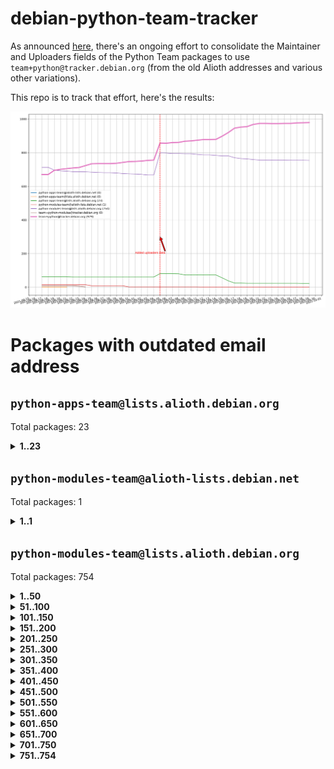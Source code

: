 # debian-python-team-tracker



As announced [here](https://lists.debian.org/debian-python/2021/08/msg00006.html), there's an ongoing effort to consolidate the Maintainer and Uploaders fields of the Python Team packages to use `team+python@tracker.debian.org` (from the old Alioth addresses and various other variations).



This repo is to track that effort, here's the results:



![Python team emails](images/python_team_emails.svg)


# Packages with outdated email address

## `python-apps-team@lists.alioth.debian.org`
Total packages: 23
<details>
<summary><b>1..23</b></summary>


| # | Package | Version |
| --- | --- | --- |
| 1 | [archmage](https://tracker.debian.org/archmage) | 1:0.4.2.1-1 |
| 2 | [beets](https://tracker.debian.org/beets) | 1.4.9-7 |
| 3 | [ctop](https://tracker.debian.org/ctop) | 1.0.0-2.1 |
| 4 | [cython](https://tracker.debian.org/cython) | 0.29.14-1 |
| 5 | [db2twitter](https://tracker.debian.org/db2twitter) | 0.6-1.1 |
| 6 | [dodgy](https://tracker.debian.org/dodgy) | 0.1.9-3 |
| 7 | [etm](https://tracker.debian.org/etm) | 3.2.30-1.1 |
| 8 | [firmware-microbit-micropython](https://tracker.debian.org/firmware-microbit-micropython) | 1.0.1-2 |
| 9 | [flatlatex](https://tracker.debian.org/flatlatex) | 0.8-1.1 |
| 10 | [freealchemist](https://tracker.debian.org/freealchemist) | 0.5-1.1 |
| 11 | [kanboard-cli](https://tracker.debian.org/kanboard-cli) | 0.0.2-1.1 |
| 12 | [lightyears](https://tracker.debian.org/lightyears) | 1.4-2 |
| 13 | [muttdown](https://tracker.debian.org/muttdown) | 0.3.4-1 |
| 14 | [pelican](https://tracker.debian.org/pelican) | 4.0.1+dfsg-1.1 |
| 15 | [pipenv](https://tracker.debian.org/pipenv) | 11.9.0-1.1 |
| 16 | [prospector](https://tracker.debian.org/prospector) | 1.1.7-2 |
| 17 | [pybik](https://tracker.debian.org/pybik) | 3.0-3.1 |
| 18 | [radon](https://tracker.debian.org/radon) | 4.1.0+dfsg-1 |
| 19 | [retweet](https://tracker.debian.org/retweet) | 0.10-1.1 |
| 20 | [sen](https://tracker.debian.org/sen) | 0.6.1-0.1 |
| 21 | [sinntp](https://tracker.debian.org/sinntp) | 1.6-1.2 |
| 22 | [smem](https://tracker.debian.org/smem) | 1.5-1.1 |
| 23 | [voltron](https://tracker.debian.org/voltron) | 0.1.7+git20200109-1.1 |
</details>

## `python-modules-team@alioth-lists.debian.net`
Total packages: 1
<details>
<summary><b>1..1</b></summary>


| # | Package | Version |
| --- | --- | --- |
| 1 | [setuptools-scm](https://tracker.debian.org/setuptools-scm) | 4.1.2-3 |
</details>

## `python-modules-team@lists.alioth.debian.org`
Total packages: 754
<details>
<summary><b>1..50</b></summary>


| # | Package | Version |
| --- | --- | --- |
| 1 | [aiowsgi](https://tracker.debian.org/aiowsgi) | 0.7-1.1 |
| 2 | [anorack](https://tracker.debian.org/anorack) | 0.2.7-1 |
| 3 | [anosql](https://tracker.debian.org/anosql) | 1.0.1-1 |
| 4 | [appdirs](https://tracker.debian.org/appdirs) | 1.4.4-1 |
| 5 | [asn1crypto](https://tracker.debian.org/asn1crypto) | 1.4.0-1 |
| 6 | [astral](https://tracker.debian.org/astral) | 1.6.1-2 |
| 7 | [authheaders](https://tracker.debian.org/authheaders) | 0.13.0-1 |
| 8 | [authres](https://tracker.debian.org/authres) | 1.2.0-2 |
| 9 | [automat](https://tracker.debian.org/automat) | 20.2.0-1 |
| 10 | [azure-cosmos-table-python](https://tracker.debian.org/azure-cosmos-table-python) | 1.0.5+git20191025-5 |
| 11 | [babelfish](https://tracker.debian.org/babelfish) | 0.5.4-3 |
| 12 | [bdist-nsi](https://tracker.debian.org/bdist-nsi) | 0.1.5-2 |
| 13 | [behave](https://tracker.debian.org/behave) | 1.2.6-3 |
| 14 | [bernhard](https://tracker.debian.org/bernhard) | 0.2.6-2 |
| 15 | [betamax](https://tracker.debian.org/betamax) | 0.8.1-2 |
| 16 | [bibtexparser](https://tracker.debian.org/bibtexparser) | 1.1.0+ds-3 |
| 17 | [binaryornot](https://tracker.debian.org/binaryornot) | 0.4.4+dfsg-4 |
| 18 | [bitstruct](https://tracker.debian.org/bitstruct) | 8.9.0-1 |
| 19 | [blessings](https://tracker.debian.org/blessings) | 1.6-3 |
| 20 | [blinker](https://tracker.debian.org/blinker) | 1.4+dfsg1-0.3 |
| 21 | [bottleneck](https://tracker.debian.org/bottleneck) | 1.2.1+ds1-2 |
| 22 | [case](https://tracker.debian.org/case) | 1.5.3+dfsg-3 |
| 23 | [celery-batches](https://tracker.debian.org/celery-batches) | 0.2-2 |
| 24 | [celery-haystack](https://tracker.debian.org/celery-haystack) | 0.10-4 |
| 25 | [cerealizer](https://tracker.debian.org/cerealizer) | 0.8.1-3 |
| 26 | [chardet](https://tracker.debian.org/chardet) | 4.0.0-1 |
| 27 | [chargebee-python](https://tracker.debian.org/chargebee-python) | 1.6.6-1 |
| 28 | [chargebee2-python](https://tracker.debian.org/chargebee2-python) | 2.7.3-1 |
| 29 | [circuits](https://tracker.debian.org/circuits) | 3.1.0+ds1-2 |
| 30 | [codicefiscale](https://tracker.debian.org/codicefiscale) | 0.9+ds0-2 |
| 31 | [colorclass](https://tracker.debian.org/colorclass) | 2.2.0-2.1 |
| 32 | [colorspacious](https://tracker.debian.org/colorspacious) | 1.1.2-2 |
| 33 | [commonmark](https://tracker.debian.org/commonmark) | 0.9.1-3 |
| 34 | [configobj](https://tracker.debian.org/configobj) | 5.0.6-4 |
| 35 | [constantly](https://tracker.debian.org/constantly) | 15.1.0-2 |
| 36 | [contextlib2](https://tracker.debian.org/contextlib2) | 0.6.0.post1-1 |
| 37 | [cookiecutter](https://tracker.debian.org/cookiecutter) | 1.6.0-4 |
| 38 | [coreapi](https://tracker.debian.org/coreapi) | 2.3.3-4 |
| 39 | [coreschema](https://tracker.debian.org/coreschema) | 0.0.4-3 |
| 40 | [cov-core](https://tracker.debian.org/cov-core) | 1.15.0-3 |
| 41 | [cppy](https://tracker.debian.org/cppy) | 1.1.0-2 |
| 42 | [cram](https://tracker.debian.org/cram) | 0.7-4 |
| 43 | [cssutils](https://tracker.debian.org/cssutils) | 1.0.2-3 |
| 44 | [d2to1](https://tracker.debian.org/d2to1) | 0.2.12-2 |
| 45 | [deap](https://tracker.debian.org/deap) | 1.3.1-2 |
| 46 | [debiancontributors](https://tracker.debian.org/debiancontributors) | 0.7.8-2 |
| 47 | [defusedxml](https://tracker.debian.org/defusedxml) | 0.6.0-2 |
| 48 | [devpi-common](https://tracker.debian.org/devpi-common) | 3.2.2-1.1 |
| 49 | [django-ajax-selects](https://tracker.debian.org/django-ajax-selects) | 1.7.0-3 |
| 50 | [django-anymail](https://tracker.debian.org/django-anymail) | 7.1.0-1 |
</details>
<details>
<summary><b>51..100</b></summary>

| # | Package | Version |
| --- | --- | --- |
| 51 | [django-bitfield](https://tracker.debian.org/django-bitfield) | 1.9.6-2 |
| 52 | [django-countries](https://tracker.debian.org/django-countries) | 6.0-1 |
| 53 | [django-dirtyfields](https://tracker.debian.org/django-dirtyfields) | 1.3.1-2 |
| 54 | [django-downloadview](https://tracker.debian.org/django-downloadview) | 2.1.1-1 |
| 55 | [django-environ](https://tracker.debian.org/django-environ) | 0.4.4-2 |
| 56 | [django-filter](https://tracker.debian.org/django-filter) | 2.4.0-1 |
| 57 | [django-fsm-admin](https://tracker.debian.org/django-fsm-admin) | 1.2.4-2 |
| 58 | [django-guardian](https://tracker.debian.org/django-guardian) | 2.0.0-2 |
| 59 | [django-hvad](https://tracker.debian.org/django-hvad) | 1.8.0-1.1 |
| 60 | [django-impersonate](https://tracker.debian.org/django-impersonate) | 1.5-1 |
| 61 | [django-js-reverse](https://tracker.debian.org/django-js-reverse) | 0.7.3-1.1 |
| 62 | [django-macaddress](https://tracker.debian.org/django-macaddress) | 1.5.0-2 |
| 63 | [django-maintenancemode](https://tracker.debian.org/django-maintenancemode) | 0.11.3-1 |
| 64 | [django-markupfield](https://tracker.debian.org/django-markupfield) | 2.0.0-1 |
| 65 | [django-memoize](https://tracker.debian.org/django-memoize) | 2.2.0+dfsg-1 |
| 66 | [django-nose](https://tracker.debian.org/django-nose) | 1.4.6-2.1 |
| 67 | [django-notification](https://tracker.debian.org/django-notification) | 1.2.0-3 |
| 68 | [django-organizations](https://tracker.debian.org/django-organizations) | 1.1.2-1 |
| 69 | [django-pagination](https://tracker.debian.org/django-pagination) | 1.0.7-4 |
| 70 | [django-paintstore](https://tracker.debian.org/django-paintstore) | 0.2-4 |
| 71 | [django-picklefield](https://tracker.debian.org/django-picklefield) | 3.0.1-1 |
| 72 | [django-pipeline](https://tracker.debian.org/django-pipeline) | 1.6.14-3 |
| 73 | [django-q](https://tracker.debian.org/django-q) | 1.2.1-1 |
| 74 | [django-recurrence](https://tracker.debian.org/django-recurrence) | 1.10.3-1 |
| 75 | [django-redis-sessions](https://tracker.debian.org/django-redis-sessions) | 0.6.1-2 |
| 76 | [django-sass-processor](https://tracker.debian.org/django-sass-processor) | 0.8.2-1 |
| 77 | [django-setuptest](https://tracker.debian.org/django-setuptest) | 0.2.1-4 |
| 78 | [django-simple-redis-admin](https://tracker.debian.org/django-simple-redis-admin) | 1.4.0-2 |
| 79 | [django-stronghold](https://tracker.debian.org/django-stronghold) | 0.3.0+debian-2 |
| 80 | [django-uwsgi](https://tracker.debian.org/django-uwsgi) | 0.2.2-2 |
| 81 | [django-webpack-loader](https://tracker.debian.org/django-webpack-loader) | 0.6.0-2 |
| 82 | [django-websocket-redis](https://tracker.debian.org/django-websocket-redis) | 0.4.7-2 |
| 83 | [django-wkhtmltopdf](https://tracker.debian.org/django-wkhtmltopdf) | 3.3.0-1 |
| 84 | [django-xmlrpc](https://tracker.debian.org/django-xmlrpc) | 0.1.8-2 |
| 85 | [djangorestframework-api-key](https://tracker.debian.org/djangorestframework-api-key) | 2.0.0-2 |
| 86 | [djangorestframework-filters](https://tracker.debian.org/djangorestframework-filters) | 1.0.0.dev0-1 |
| 87 | [dkimpy](https://tracker.debian.org/dkimpy) | 1.0.5-1 |
| 88 | [dnsdiag](https://tracker.debian.org/dnsdiag) | 1.7.0-1 |
| 89 | [dnspython](https://tracker.debian.org/dnspython) | 2.0.0-1 |
| 90 | [dockerpty](https://tracker.debian.org/dockerpty) | 0.4.1-2 |
| 91 | [dominate](https://tracker.debian.org/dominate) | 2.3.1-2 |
| 92 | [doublex](https://tracker.debian.org/doublex) | 1.9.2-1 |
| 93 | [drf-generators](https://tracker.debian.org/drf-generators) | 0.5.0-1 |
| 94 | [easyprocess](https://tracker.debian.org/easyprocess) | 0.2.5-2 |
| 95 | [elasticsearch-curator](https://tracker.debian.org/elasticsearch-curator) | 5.8.1-1 |
| 96 | [entrypoints](https://tracker.debian.org/entrypoints) | 0.3-3 |
| 97 | [enum34](https://tracker.debian.org/enum34) | 1.1.6-4 |
| 98 | [enzyme](https://tracker.debian.org/enzyme) | 0.4.1-2 |
| 99 | [exam](https://tracker.debian.org/exam) | 0.10.5-3 |
| 100 | [factory-boy](https://tracker.debian.org/factory-boy) | 2.11.1-3 |
</details>
<details>
<summary><b>101..150</b></summary>

| # | Package | Version |
| --- | --- | --- |
| 101 | [faker](https://tracker.debian.org/faker) | 0.9.3-0.1 |
| 102 | [fakesleep](https://tracker.debian.org/fakesleep) | 0.1-2 |
| 103 | [fastchunking](https://tracker.debian.org/fastchunking) | 0.0.3-2 |
| 104 | [fastkml](https://tracker.debian.org/fastkml) | 0.11-3 |
| 105 | [feedgenerator](https://tracker.debian.org/feedgenerator) | 1.9-2 |
| 106 | [flake8-docstrings](https://tracker.debian.org/flake8-docstrings) | 1.1.0-1.1 |
| 107 | [flake8-polyfill](https://tracker.debian.org/flake8-polyfill) | 1.0.2-2 |
| 108 | [flask-api](https://tracker.debian.org/flask-api) | 1.1+dfsg-1.1 |
| 109 | [flask-assets](https://tracker.debian.org/flask-assets) | 2.0-1 |
| 110 | [flask-babelex](https://tracker.debian.org/flask-babelex) | 0.9.4-1 |
| 111 | [flask-bcrypt](https://tracker.debian.org/flask-bcrypt) | 0.7.1-2 |
| 112 | [flask-compress](https://tracker.debian.org/flask-compress) | 1.4.0-3 |
| 113 | [flask-gravatar](https://tracker.debian.org/flask-gravatar) | 0.4.2-2 |
| 114 | [flask-htmlmin](https://tracker.debian.org/flask-htmlmin) | 1.3.2-2 |
| 115 | [flask-ldapconn](https://tracker.debian.org/flask-ldapconn) | 0.7.2-1.1 |
| 116 | [flask-limiter](https://tracker.debian.org/flask-limiter) | 1.0.1-2 |
| 117 | [flask-login](https://tracker.debian.org/flask-login) | 0.5.0-1 |
| 118 | [flask-mail](https://tracker.debian.org/flask-mail) | 0.9.1+dfsg1-1.1 |
| 119 | [flask-mongoengine](https://tracker.debian.org/flask-mongoengine) | 0.9.3-4 |
| 120 | [flask-multistatic](https://tracker.debian.org/flask-multistatic) | 1.0-2 |
| 121 | [flask-paranoid](https://tracker.debian.org/flask-paranoid) | 0.2.0-3.1 |
| 122 | [flask-principal](https://tracker.debian.org/flask-principal) | 0.4.0-2 |
| 123 | [flask-script](https://tracker.debian.org/flask-script) | 2.0.6-2 |
| 124 | [flask-silk](https://tracker.debian.org/flask-silk) | 0.2-18 |
| 125 | [flask-wtf](https://tracker.debian.org/flask-wtf) | 0.14.3-1 |
| 126 | [flufl.bounce](https://tracker.debian.org/flufl.bounce) | 3.0.1-1 |
| 127 | [flufl.enum](https://tracker.debian.org/flufl.enum) | 4.1.1-3 |
| 128 | [flufl.i18n](https://tracker.debian.org/flufl.i18n) | 3.0.1-1 |
| 129 | [flufl.lock](https://tracker.debian.org/flufl.lock) | 5.0.1-1 |
| 130 | [flufl.password](https://tracker.debian.org/flufl.password) | 1.3-3 |
| 131 | [flufl.testing](https://tracker.debian.org/flufl.testing) | 0.7-2 |
| 132 | [freetype-py](https://tracker.debian.org/freetype-py) | 2.2.0-1 |
| 133 | [gerritlib](https://tracker.debian.org/gerritlib) | 0.8.0-2 |
| 134 | [gmplot](https://tracker.debian.org/gmplot) | 1.2.0-2 |
| 135 | [gpxpy](https://tracker.debian.org/gpxpy) | 1.4.2-1 |
| 136 | [gtextfsm](https://tracker.debian.org/gtextfsm) | 1.1.0-2 |
| 137 | [gtts](https://tracker.debian.org/gtts) | 2.0.3-1 |
| 138 | [gtts-token](https://tracker.debian.org/gtts-token) | 1.1.3-1 |
| 139 | [guzzle-sphinx-theme](https://tracker.debian.org/guzzle-sphinx-theme) | 0.7.11-5 |
| 140 | [hachoir](https://tracker.debian.org/hachoir) | 3.1.0+dfsg-3 |
| 141 | [haproxy-log-analysis](https://tracker.debian.org/haproxy-log-analysis) | 2.0~b0-2 |
| 142 | [heapdict](https://tracker.debian.org/heapdict) | 1.0.1-1 |
| 143 | [hiro](https://tracker.debian.org/hiro) | 0.5-2 |
| 144 | [httpx](https://tracker.debian.org/httpx) | 0.16.1-1 |
| 145 | [hyperlink](https://tracker.debian.org/hyperlink) | 19.0.0-2 |
| 146 | [hypothesis-auto](https://tracker.debian.org/hypothesis-auto) | 1.1.4-2 |
| 147 | [importmagic](https://tracker.debian.org/importmagic) | 0.1.7-2 |
| 148 | [inflection](https://tracker.debian.org/inflection) | 0.3.1-2 |
| 149 | [ipdb](https://tracker.debian.org/ipdb) | 0.13.3-1 |
| 150 | [isodate](https://tracker.debian.org/isodate) | 0.6.0-2 |
</details>
<details>
<summary><b>151..200</b></summary>

| # | Package | Version |
| --- | --- | --- |
| 151 | [itypes](https://tracker.debian.org/itypes) | 1.1.0-4 |
| 152 | [jaraco.itertools](https://tracker.debian.org/jaraco.itertools) | 2.0.1-4 |
| 153 | [javaproperties](https://tracker.debian.org/javaproperties) | 0.7.0-1 |
| 154 | [jinja2-time](https://tracker.debian.org/jinja2-time) | 0.2.0-2 |
| 155 | [jpy](https://tracker.debian.org/jpy) | 0.9.0-3 |
| 156 | [jpylyzer](https://tracker.debian.org/jpylyzer) | 2.0.0-3 |
| 157 | [json-tricks](https://tracker.debian.org/json-tricks) | 3.11.0-2 |
| 158 | [jsonhyperschema-codec](https://tracker.debian.org/jsonhyperschema-codec) | 1.0.3-2 |
| 159 | [jsonpickle](https://tracker.debian.org/jsonpickle) | 1.2-1 |
| 160 | [junos-eznc](https://tracker.debian.org/junos-eznc) | 2.1.7-3 |
| 161 | [jupyter-sphinx-theme](https://tracker.debian.org/jupyter-sphinx-theme) | 0.0.6+ds1-10 |
| 162 | [kitchen](https://tracker.debian.org/kitchen) | 1.2.6-2 |
| 163 | [kivy](https://tracker.debian.org/kivy) | 1.11.0-2 |
| 164 | [kiwisolver](https://tracker.debian.org/kiwisolver) | 1.3.1-1 |
| 165 | [lazr.delegates](https://tracker.debian.org/lazr.delegates) | 2.0.3-2 |
| 166 | [lazr.smtptest](https://tracker.debian.org/lazr.smtptest) | 2.0.3-2 |
| 167 | [lexicon](https://tracker.debian.org/lexicon) | 3.3.17-1 |
| 168 | [libthumbor](https://tracker.debian.org/libthumbor) | 1.3.3-2 |
| 169 | [logilab-constraint](https://tracker.debian.org/logilab-constraint) | 0.6.0-2 |
| 170 | [mako](https://tracker.debian.org/mako) | 1.1.3+ds1-2 |
| 171 | [mando](https://tracker.debian.org/mando) | 0.6.4-5 |
| 172 | [manuel](https://tracker.debian.org/manuel) | 1.10.1-2 |
| 173 | [markupsafe](https://tracker.debian.org/markupsafe) | 1.1.1-1 |
| 174 | [mercurial-extension-utils](https://tracker.debian.org/mercurial-extension-utils) | 1.5.1-1 |
| 175 | [mercurial-extension-utils](https://tracker.debian.org/mercurial-extension-utils) | 1.5.1-3 |
| 176 | [mercurial-keyring](https://tracker.debian.org/mercurial-keyring) | 1.3.1-3 |
| 177 | [microsoft-authentication-extensions-for-python](https://tracker.debian.org/microsoft-authentication-extensions-for-python) | 0.3.0-1 |
| 178 | [milksnake](https://tracker.debian.org/milksnake) | 0.1.5-1 |
| 179 | [mimerender](https://tracker.debian.org/mimerender) | 0.6.0-2 |
| 180 | [mmllib](https://tracker.debian.org/mmllib) | 0.3.0.post1-2 |
| 181 | [mockldap](https://tracker.debian.org/mockldap) | 0.3.0-4 |
| 182 | [modernize](https://tracker.debian.org/modernize) | 0.7-2 |
| 183 | [moksha.common](https://tracker.debian.org/moksha.common) | 1.2.5-4 |
| 184 | [more-itertools](https://tracker.debian.org/more-itertools) | 4.2.0-3 |
| 185 | [mrtparse](https://tracker.debian.org/mrtparse) | 1.6-2 |
| 186 | [multiprocess](https://tracker.debian.org/multiprocess) | 0.70.11.1-1 |
| 187 | [musicbrainzngs](https://tracker.debian.org/musicbrainzngs) | 0.7.1-2 |
| 188 | [mutagen](https://tracker.debian.org/mutagen) | 1.45.1-2 |
| 189 | [mwic](https://tracker.debian.org/mwic) | 0.7.8-1 |
| 190 | [mysql-connector-python](https://tracker.debian.org/mysql-connector-python) | 8.0.15-2 |
| 191 | [nb2plots](https://tracker.debian.org/nb2plots) | 0.6-2 |
| 192 | [netifaces](https://tracker.debian.org/netifaces) | 0.10.9-0.2 |
| 193 | [netmiko](https://tracker.debian.org/netmiko) | 2.4.2-1 |
| 194 | [networkx](https://tracker.debian.org/networkx) | 2.5+ds-2 |
| 195 | [nose](https://tracker.debian.org/nose) | 1.3.7-6 |
| 196 | [nose](https://tracker.debian.org/nose) | 1.3.7-7 |
| 197 | [nose2](https://tracker.debian.org/nose2) | 0.9.2-1 |
| 198 | [nose2-cov](https://tracker.debian.org/nose2-cov) | 1.0a4-3 |
| 199 | [ntplib](https://tracker.debian.org/ntplib) | 0.3.3-2 |
| 200 | [numpy-stl](https://tracker.debian.org/numpy-stl) | 2.9.0-1 |
</details>
<details>
<summary><b>201..250</b></summary>

| # | Package | Version |
| --- | --- | --- |
| 201 | [numpydoc](https://tracker.debian.org/numpydoc) | 1.1.0-3 |
| 202 | [obsub](https://tracker.debian.org/obsub) | 0.2-4 |
| 203 | [okasha](https://tracker.debian.org/okasha) | 0.2.4-4 |
| 204 | [overpass](https://tracker.debian.org/overpass) | 0.7-1 |
| 205 | [paramiko](https://tracker.debian.org/paramiko) | 2.7.2-1 |
| 206 | [pastescript](https://tracker.debian.org/pastescript) | 2.0.2-4 |
| 207 | [pcapy](https://tracker.debian.org/pcapy) | 0.11.4-2 |
| 208 | [pdfkit](https://tracker.debian.org/pdfkit) | 0.6.1-2 |
| 209 | [pep8](https://tracker.debian.org/pep8) | 1.7.1-9 |
| 210 | [pep8-naming](https://tracker.debian.org/pep8-naming) | 0.10.0-1 |
| 211 | [pg8000](https://tracker.debian.org/pg8000) | 1.10.6-2 |
| 212 | [pidcat](https://tracker.debian.org/pidcat) | 2.1.0-4 |
| 213 | [pilkit](https://tracker.debian.org/pilkit) | 2.0-3 |
| 214 | [plastex](https://tracker.debian.org/plastex) | 2.1-2 |
| 215 | [ply](https://tracker.debian.org/ply) | 3.11-4 |
| 216 | [portio](https://tracker.debian.org/portio) | 0.5-4 |
| 217 | [postgresfixture](https://tracker.debian.org/postgresfixture) | 0.4.2-1 |
| 218 | [power](https://tracker.debian.org/power) | 1.4+dfsg-4 |
| 219 | [pprintpp](https://tracker.debian.org/pprintpp) | 0.4.0-2 |
| 220 | [preggy](https://tracker.debian.org/preggy) | 1.4.4-1 |
| 221 | [prettytable](https://tracker.debian.org/prettytable) | 0.7.2-5 |
| 222 | [proxmoxer](https://tracker.debian.org/proxmoxer) | 1.0.3-2 |
| 223 | [ptable](https://tracker.debian.org/ptable) | 0.9.2-2 |
| 224 | [py-macaroon-bakery](https://tracker.debian.org/py-macaroon-bakery) | 1.3.1-1 |
| 225 | [py-radix](https://tracker.debian.org/py-radix) | 0.10.0-3 |
| 226 | [py3dns](https://tracker.debian.org/py3dns) | 3.2.1-1 |
| 227 | [pyacoustid](https://tracker.debian.org/pyacoustid) | 1.2.0-2 |
| 228 | [pyasn1](https://tracker.debian.org/pyasn1) | 0.4.8-1 |
| 229 | [pybindgen](https://tracker.debian.org/pybindgen) | 0.20.0+dfsg1-2 |
| 230 | [pycairo](https://tracker.debian.org/pycairo) | 1.16.2-3 |
| 231 | [pycairo](https://tracker.debian.org/pycairo) | 1.16.2-4 |
| 232 | [pycallgraph](https://tracker.debian.org/pycallgraph) | 1.1.3-1.2 |
| 233 | [pycares](https://tracker.debian.org/pycares) | 3.1.1-1 |
| 234 | [pychm](https://tracker.debian.org/pychm) | 0.8.6-2 |
| 235 | [pycifrw](https://tracker.debian.org/pycifrw) | 4.4-2 |
| 236 | [pyclamd](https://tracker.debian.org/pyclamd) | 0.4.0-2 |
| 237 | [pycodestyle](https://tracker.debian.org/pycodestyle) | 2.6.0-1 |
| 238 | [pycparser](https://tracker.debian.org/pycparser) | 2.20-3 |
| 239 | [pycryptodome](https://tracker.debian.org/pycryptodome) | 3.9.7+dfsg1-1 |
| 240 | [pycxx](https://tracker.debian.org/pycxx) | 7.1.4-0.1 |
| 241 | [pydbus](https://tracker.debian.org/pydbus) | 0.6.0-4 |
| 242 | [pydenticon](https://tracker.debian.org/pydenticon) | 0.3.1-2 |
| 243 | [pydispatcher](https://tracker.debian.org/pydispatcher) | 2.0.5-2 |
| 244 | [pydle](https://tracker.debian.org/pydle) | 0.9.4-2 |
| 245 | [pyeapi](https://tracker.debian.org/pyeapi) | 0.8.1-2 |
| 246 | [pyee](https://tracker.debian.org/pyee) | 7.0.2-1 |
| 247 | [pyenchant](https://tracker.debian.org/pyenchant) | 3.2.0-1 |
| 248 | [pyfg](https://tracker.debian.org/pyfg) | 0.50-2 |
| 249 | [pyfiglet](https://tracker.debian.org/pyfiglet) | 0.8.0+dfsg-1 |
| 250 | [pyfribidi](https://tracker.debian.org/pyfribidi) | 0.12.0+repack-7 |
</details>
<details>
<summary><b>251..300</b></summary>

| # | Package | Version |
| --- | --- | --- |
| 251 | [pygame](https://tracker.debian.org/pygame) | 1.9.6+dfsg-2 |
| 252 | [pygeoif](https://tracker.debian.org/pygeoif) | 0.7-2 |
| 253 | [pygithub](https://tracker.debian.org/pygithub) | 1.43.7-1 |
| 254 | [pygments](https://tracker.debian.org/pygments) | 2.3.1+dfsg-3 |
| 255 | [pygtail](https://tracker.debian.org/pygtail) | 0.6.1-2 |
| 256 | [pygtkspellcheck](https://tracker.debian.org/pygtkspellcheck) | 4.0.5-2 |
| 257 | [pyhamcrest](https://tracker.debian.org/pyhamcrest) | 1.9.0-3 |
| 258 | [pyicu](https://tracker.debian.org/pyicu) | 2.5-1 |
| 259 | [pyinotify](https://tracker.debian.org/pyinotify) | 0.9.6-1.3 |
| 260 | [pyiosxr](https://tracker.debian.org/pyiosxr) | 0.52-1.1 |
| 261 | [pyjavaproperties](https://tracker.debian.org/pyjavaproperties) | 0.7-2 |
| 262 | [pyjokes](https://tracker.debian.org/pyjokes) | 0.5.0-3 |
| 263 | [pykcs11](https://tracker.debian.org/pykcs11) | 1.5.10-1 |
| 264 | [pylama](https://tracker.debian.org/pylama) | 7.4.3-3 |
| 265 | [pylibmc](https://tracker.debian.org/pylibmc) | 1.5.2-3 |
| 266 | [pylint-celery](https://tracker.debian.org/pylint-celery) | 0.3-5 |
| 267 | [pylint-common](https://tracker.debian.org/pylint-common) | 0.2.5-4 |
| 268 | [pylint-django](https://tracker.debian.org/pylint-django) | 2.0.13-1 |
| 269 | [pylint-flask](https://tracker.debian.org/pylint-flask) | 0.5-4 |
| 270 | [pylint-plugin-utils](https://tracker.debian.org/pylint-plugin-utils) | 0.6-1 |
| 271 | [pymacs](https://tracker.debian.org/pymacs) | 0.25-3 |
| 272 | [pymilter](https://tracker.debian.org/pymilter) | 1.0.4-2 |
| 273 | [pymodbus](https://tracker.debian.org/pymodbus) | 2.1.0+dfsg-2 |
| 274 | [pymssql](https://tracker.debian.org/pymssql) | 2.1.4+dfsg-3 |
| 275 | [pymupdf](https://tracker.debian.org/pymupdf) | 1.17.4+ds1-2 |
| 276 | [pynag](https://tracker.debian.org/pynag) | 1.1.2+dfsg-2 |
| 277 | [pynliner](https://tracker.debian.org/pynliner) | 0.8.0-2 |
| 278 | [pyopengl](https://tracker.debian.org/pyopengl) | 3.1.5+dfsg-1 |
| 279 | [pypandoc](https://tracker.debian.org/pypandoc) | 1.5+ds0-1 |
| 280 | [pyparsing](https://tracker.debian.org/pyparsing) | 2.4.7-1 |
| 281 | [pyphen](https://tracker.debian.org/pyphen) | 0.9.5-3 |
| 282 | [pyprind](https://tracker.debian.org/pyprind) | 2.11.2-2 |
| 283 | [pyquery](https://tracker.debian.org/pyquery) | 1.2.9-4 |
| 284 | [pyrad](https://tracker.debian.org/pyrad) | 2.1-2 |
| 285 | [pyrfc3339](https://tracker.debian.org/pyrfc3339) | 1.1-2 |
| 286 | [pyrsistent](https://tracker.debian.org/pyrsistent) | 0.15.5-1 |
| 287 | [pysendfile](https://tracker.debian.org/pysendfile) | 2.0.1-3 |
| 288 | [pysimplesoap](https://tracker.debian.org/pysimplesoap) | 1.16.2-3 |
| 289 | [pysmi](https://tracker.debian.org/pysmi) | 0.3.2-2 |
| 290 | [pysodium](https://tracker.debian.org/pysodium) | 0.7.0-2 |
| 291 | [pyspf](https://tracker.debian.org/pyspf) | 2.0.14-2 |
| 292 | [pysrt](https://tracker.debian.org/pysrt) | 1.0.1-2 |
| 293 | [pyssim](https://tracker.debian.org/pyssim) | 0.2-2 |
| 294 | [pystemd](https://tracker.debian.org/pystemd) | 0.7.0-4 |
| 295 | [pysubnettree](https://tracker.debian.org/pysubnettree) | 0.33-1 |
| 296 | [pytaglib](https://tracker.debian.org/pytaglib) | 0.3.6+dfsg-2 |
| 297 | [pytds](https://tracker.debian.org/pytds) | 1.10.0-1 |
| 298 | [pytest-arraydiff](https://tracker.debian.org/pytest-arraydiff) | 0.3-1 |
| 299 | [pytest-bdd](https://tracker.debian.org/pytest-bdd) | 3.2.1-1 |
| 300 | [pytest-cookies](https://tracker.debian.org/pytest-cookies) | 0.4.0-1 |
</details>
<details>
<summary><b>301..350</b></summary>

| # | Package | Version |
| --- | --- | --- |
| 301 | [pytest-django](https://tracker.debian.org/pytest-django) | 3.5.1-1 |
| 302 | [pytest-expect](https://tracker.debian.org/pytest-expect) | 1.1.0-2 |
| 303 | [pytest-forked](https://tracker.debian.org/pytest-forked) | 1.3.0-1 |
| 304 | [pytest-helpers-namespace](https://tracker.debian.org/pytest-helpers-namespace) | 2019.1.8-1 |
| 305 | [pytest-httpbin](https://tracker.debian.org/pytest-httpbin) | 1.0.0-2 |
| 306 | [pytest-instafail](https://tracker.debian.org/pytest-instafail) | 0.4.2-1 |
| 307 | [pytest-remotedata](https://tracker.debian.org/pytest-remotedata) | 0.3.2-1 |
| 308 | [pytest-runner](https://tracker.debian.org/pytest-runner) | 2.11.1-1.2 |
| 309 | [pytest-sugar](https://tracker.debian.org/pytest-sugar) | 0.9.4-1 |
| 310 | [pytest-tornado](https://tracker.debian.org/pytest-tornado) | 0.8.1-1 |
| 311 | [pytest-vcr](https://tracker.debian.org/pytest-vcr) | 1.0.2-2 |
| 312 | [pytest-xvfb](https://tracker.debian.org/pytest-xvfb) | 1.2.0-1 |
| 313 | [python-activipy](https://tracker.debian.org/python-activipy) | 0.1-7 |
| 314 | [python-adal](https://tracker.debian.org/python-adal) | 1.2.2-1 |
| 315 | [python-agate](https://tracker.debian.org/python-agate) | 1.6.1-1 |
| 316 | [python-agate-excel](https://tracker.debian.org/python-agate-excel) | 0.2.3-1 |
| 317 | [python-aiohttp-security](https://tracker.debian.org/python-aiohttp-security) | 0.4.0-2 |
| 318 | [python-aiohttp-session](https://tracker.debian.org/python-aiohttp-session) | 2.9.0-2 |
| 319 | [python-aioinflux](https://tracker.debian.org/python-aioinflux) | 0.9.0-2 |
| 320 | [python-aiomeasures](https://tracker.debian.org/python-aiomeasures) | 0.5.14-3 |
| 321 | [python-altair](https://tracker.debian.org/python-altair) | 4.0.1-2 |
| 322 | [python-altgraph](https://tracker.debian.org/python-altgraph) | 0.17+ds0-1 |
| 323 | [python-amqplib](https://tracker.debian.org/python-amqplib) | 1.0.2-2 |
| 324 | [python-anyjson](https://tracker.debian.org/python-anyjson) | 0.3.3-2 |
| 325 | [python-apptools](https://tracker.debian.org/python-apptools) | 4.5.0-1.1 |
| 326 | [python-aptly](https://tracker.debian.org/python-aptly) | 0.12.10-2 |
| 327 | [python-argon2](https://tracker.debian.org/python-argon2) | 18.3.0-2 |
| 328 | [python-args](https://tracker.debian.org/python-args) | 0.1.0-3 |
| 329 | [python-arpy](https://tracker.debian.org/python-arpy) | 1.1.1-4 |
| 330 | [python-astor](https://tracker.debian.org/python-astor) | 0.8.1-1 |
| 331 | [python-async-timeout](https://tracker.debian.org/python-async-timeout) | 3.0.1-1.1 |
| 332 | [python-azure-devtools](https://tracker.debian.org/python-azure-devtools) | 1.2.0-1 |
| 333 | [python-base58](https://tracker.debian.org/python-base58) | 1.0.3-1.1 |
| 334 | [python-bcdoc](https://tracker.debian.org/python-bcdoc) | 0.16.0-2 |
| 335 | [python-bioblend](https://tracker.debian.org/python-bioblend) | 0.7.0-3 |
| 336 | [python-bitbucket-api](https://tracker.debian.org/python-bitbucket-api) | 0.5.0-3 |
| 337 | [python-box](https://tracker.debian.org/python-box) | 3.4.6-2 |
| 338 | [python-btrees](https://tracker.debian.org/python-btrees) | 4.3.1-2 |
| 339 | [python-cachecontrol](https://tracker.debian.org/python-cachecontrol) | 0.12.6-1 |
| 340 | [python-can](https://tracker.debian.org/python-can) | 3.3.2.final~github-2 |
| 341 | [python-cement](https://tracker.debian.org/python-cement) | 2.10.0-2 |
| 342 | [python-cerberus](https://tracker.debian.org/python-cerberus) | 1.3.2-1 |
| 343 | [python-click](https://tracker.debian.org/python-click) | 7.1.2-1 |
| 344 | [python-click-log](https://tracker.debian.org/python-click-log) | 0.2.1-2 |
| 345 | [python-click-threading](https://tracker.debian.org/python-click-threading) | 0.4.4-2 |
| 346 | [python-clint](https://tracker.debian.org/python-clint) | 0.5.1-3 |
| 347 | [python-cluster](https://tracker.debian.org/python-cluster) | 1.3.3-3 |
| 348 | [python-cmarkgfm](https://tracker.debian.org/python-cmarkgfm) | 0.4.2-1 |
| 349 | [python-coloredlogs](https://tracker.debian.org/python-coloredlogs) | 7.3-2 |
| 350 | [python-colour](https://tracker.debian.org/python-colour) | 0.1.5-2 |
</details>
<details>
<summary><b>351..400</b></summary>

| # | Package | Version |
| --- | --- | --- |
| 351 | [python-commentjson](https://tracker.debian.org/python-commentjson) | 0.8.3-2 |
| 352 | [python-consul](https://tracker.debian.org/python-consul) | 0.7.1-1.1 |
| 353 | [python-cookies](https://tracker.debian.org/python-cookies) | 2.2.1-3 |
| 354 | [python-cpuinfo](https://tracker.debian.org/python-cpuinfo) | 5.0.0-2 |
| 355 | [python-crcmod](https://tracker.debian.org/python-crcmod) | 1.7+dfsg-2 |
| 356 | [python-cs](https://tracker.debian.org/python-cs) | 2.7.1-1 |
| 357 | [python-cssselect2](https://tracker.debian.org/python-cssselect2) | 0.3.0-1 |
| 358 | [python-cycler](https://tracker.debian.org/python-cycler) | 0.10.0-3 |
| 359 | [python-daiquiri](https://tracker.debian.org/python-daiquiri) | 1.6.0-1 |
| 360 | [python-dbfread](https://tracker.debian.org/python-dbfread) | 2.0.7-3 |
| 361 | [python-decorator](https://tracker.debian.org/python-decorator) | 4.4.2-2 |
| 362 | [python-demjson](https://tracker.debian.org/python-demjson) | 2.2.4-5 |
| 363 | [python-diaspy](https://tracker.debian.org/python-diaspy) | 0.6.0-2 |
| 364 | [python-dict2xml](https://tracker.debian.org/python-dict2xml) | 1.7.0-1 |
| 365 | [python-dictobj](https://tracker.debian.org/python-dictobj) | 0.4-4 |
| 366 | [python-distro](https://tracker.debian.org/python-distro) | 1.5.0-1 |
| 367 | [python-distutils-extra](https://tracker.debian.org/python-distutils-extra) | 2.45 |
| 368 | [python-django-braces](https://tracker.debian.org/python-django-braces) | 1.14.0-1 |
| 369 | [python-django-casclient](https://tracker.debian.org/python-django-casclient) | 1.5.3-1 |
| 370 | [python-django-dbconn-retry](https://tracker.debian.org/python-django-dbconn-retry) | 0.1.5-1.1 |
| 371 | [python-django-etcd-settings](https://tracker.debian.org/python-django-etcd-settings) | 0.1.13+dfsg-3 |
| 372 | [python-django-gravatar2](https://tracker.debian.org/python-django-gravatar2) | 1.4.4-2 |
| 373 | [python-django-imagekit](https://tracker.debian.org/python-django-imagekit) | 4.0.2-3 |
| 374 | [python-django-jsonfield](https://tracker.debian.org/python-django-jsonfield) | 1.4.0-2 |
| 375 | [python-django-ordered-model](https://tracker.debian.org/python-django-ordered-model) | 3.4.1-1 |
| 376 | [python-django-push-notifications](https://tracker.debian.org/python-django-push-notifications) | 1.4.1-1 |
| 377 | [python-django-rest-framework-guardian](https://tracker.debian.org/python-django-rest-framework-guardian) | 0.3.0-2 |
| 378 | [python-django-rest-hooks](https://tracker.debian.org/python-django-rest-hooks) | 1.6.0-1.1 |
| 379 | [python-django-rules](https://tracker.debian.org/python-django-rules) | 2.2.0-1 |
| 380 | [python-django-simple-history](https://tracker.debian.org/python-django-simple-history) | 2.7.0-1.1 |
| 381 | [python-django-split-settings](https://tracker.debian.org/python-django-split-settings) | 0.3.0-2 |
| 382 | [python-dmidecode](https://tracker.debian.org/python-dmidecode) | 3.12.2-11 |
| 383 | [python-dnslib](https://tracker.debian.org/python-dnslib) | 0.9.14-1 |
| 384 | [python-docutils](https://tracker.debian.org/python-docutils) | 0.16+dfsg-2 |
| 385 | [python-doubleratchet](https://tracker.debian.org/python-doubleratchet) | 0.6.0-2 |
| 386 | [python-dpkt](https://tracker.debian.org/python-dpkt) | 1.9.2-2 |
| 387 | [python-dynaconf](https://tracker.debian.org/python-dynaconf) | 2.2.3-2 |
| 388 | [python-easywebdav](https://tracker.debian.org/python-easywebdav) | 1.2.0-8 |
| 389 | [python-enable](https://tracker.debian.org/python-enable) | 4.8.1-1 |
| 390 | [python-envisage](https://tracker.debian.org/python-envisage) | 4.9.0-2.1 |
| 391 | [python-envparse](https://tracker.debian.org/python-envparse) | 0.2.0-2 |
| 392 | [python-envs](https://tracker.debian.org/python-envs) | 1.2.6-1.1 |
| 393 | [python-epc](https://tracker.debian.org/python-epc) | 0.0.5-3 |
| 394 | [python-etcd](https://tracker.debian.org/python-etcd) | 0.4.5-2 |
| 395 | [python-ethtool](https://tracker.debian.org/python-ethtool) | 0.14-3 |
| 396 | [python-ewmh](https://tracker.debian.org/python-ewmh) | 0.1.6-2 |
| 397 | [python-exchangelib](https://tracker.debian.org/python-exchangelib) | 3.2.0-1 |
| 398 | [python-exotel](https://tracker.debian.org/python-exotel) | 0.1.5-2 |
| 399 | [python-fastimport](https://tracker.debian.org/python-fastimport) | 0.9.8-5 |
| 400 | [python-feather-format](https://tracker.debian.org/python-feather-format) | 0.3.1+dfsg1-4 |
</details>
<details>
<summary><b>401..450</b></summary>

| # | Package | Version |
| --- | --- | --- |
| 401 | [python-flaky](https://tracker.debian.org/python-flaky) | 3.7.0-1 |
| 402 | [python-flask-jwt-extended](https://tracker.debian.org/python-flask-jwt-extended) | 3.24.1-2 |
| 403 | [python-flask-marshmallow](https://tracker.debian.org/python-flask-marshmallow) | 0.10.1-4 |
| 404 | [python-flask-seeder](https://tracker.debian.org/python-flask-seeder) | 0.1~a2-2 |
| 405 | [python-flor](https://tracker.debian.org/python-flor) | 1.1.3-1 |
| 406 | [python-ftputil](https://tracker.debian.org/python-ftputil) | 3.4-3 |
| 407 | [python-fudge](https://tracker.debian.org/python-fudge) | 1.1.0-2 |
| 408 | [python-gammu](https://tracker.debian.org/python-gammu) | 2.12-2 |
| 409 | [python-gear](https://tracker.debian.org/python-gear) | 0.5.8-5 |
| 410 | [python-genty](https://tracker.debian.org/python-genty) | 1.3.2-1 |
| 411 | [python-geoip](https://tracker.debian.org/python-geoip) | 1.3.2-3 |
| 412 | [python-geoip2](https://tracker.debian.org/python-geoip2) | 2.9.0+dfsg1-2 |
| 413 | [python-getdns](https://tracker.debian.org/python-getdns) | 1.0.0~b1-2 |
| 414 | [python-gflags](https://tracker.debian.org/python-gflags) | 1.5.1-7 |
| 415 | [python-glob2](https://tracker.debian.org/python-glob2) | 0.5-3 |
| 416 | [python-gmpy2](https://tracker.debian.org/python-gmpy2) | 2.1.0~b5-0.1 |
| 417 | [python-gntp](https://tracker.debian.org/python-gntp) | 1.0.3-2 |
| 418 | [python-gnupg](https://tracker.debian.org/python-gnupg) | 0.4.6-1 |
| 419 | [python-grpc-tools](https://tracker.debian.org/python-grpc-tools) | 1.14.1-1 |
| 420 | [python-guizero](https://tracker.debian.org/python-guizero) | 1.1.0+dfsg1-2 |
| 421 | [python-hashids](https://tracker.debian.org/python-hashids) | 1.3.1-1 |
| 422 | [python-hidapi](https://tracker.debian.org/python-hidapi) | 0.9.0.post3-2 |
| 423 | [python-hiredis](https://tracker.debian.org/python-hiredis) | 1.0.1-1 |
| 424 | [python-hpilo](https://tracker.debian.org/python-hpilo) | 4.3-3 |
| 425 | [python-html2text](https://tracker.debian.org/python-html2text) | 2020.1.16-1 |
| 426 | [python-http-parser](https://tracker.debian.org/python-http-parser) | 0.9.0-1 |
| 427 | [python-httptools](https://tracker.debian.org/python-httptools) | 0.1.1-1 |
| 428 | [python-ibm-cloud-sdk-core](https://tracker.debian.org/python-ibm-cloud-sdk-core) | 1.6.2-1 |
| 429 | [python-icalendar](https://tracker.debian.org/python-icalendar) | 4.0.3-4 |
| 430 | [python-idna](https://tracker.debian.org/python-idna) | 2.10-1 |
| 431 | [python-imagesize](https://tracker.debian.org/python-imagesize) | 1.2.0-2 |
| 432 | [python-iniparse](https://tracker.debian.org/python-iniparse) | 0.4-3 |
| 433 | [python-ipaddr](https://tracker.debian.org/python-ipaddr) | 2.2.0-4 |
| 434 | [python-ipaddress](https://tracker.debian.org/python-ipaddress) | 1.0.23-1 |
| 435 | [python-ipfix](https://tracker.debian.org/python-ipfix) | 0.9.7-2 |
| 436 | [python-irodsclient](https://tracker.debian.org/python-irodsclient) | 0.8.1-2 |
| 437 | [python-isc-dhcp-leases](https://tracker.debian.org/python-isc-dhcp-leases) | 0.9.1-2 |
| 438 | [python-iso3166](https://tracker.debian.org/python-iso3166) | 0.8.git20170319-2 |
| 439 | [python-isoweek](https://tracker.debian.org/python-isoweek) | 1.3.3-3 |
| 440 | [python-jmespath](https://tracker.debian.org/python-jmespath) | 0.10.0-1 |
| 441 | [python-jsonrpc](https://tracker.debian.org/python-jsonrpc) | 1.13.0-1 |
| 442 | [python-junit-xml](https://tracker.debian.org/python-junit-xml) | 1.9-1 |
| 443 | [python-kanboard](https://tracker.debian.org/python-kanboard) | 1.0.1-1.1 |
| 444 | [python-keepalive](https://tracker.debian.org/python-keepalive) | 0.5-2 |
| 445 | [python-keyring](https://tracker.debian.org/python-keyring) | 18.0.1-2 |
| 446 | [python-langdetect](https://tracker.debian.org/python-langdetect) | 1.0.7-4 |
| 447 | [python-ldap](https://tracker.debian.org/python-ldap) | 3.2.0-4 |
| 448 | [python-ldapdomaindump](https://tracker.debian.org/python-ldapdomaindump) | 0.9.3-1 |
| 449 | [python-leather](https://tracker.debian.org/python-leather) | 0.3.3-1.1 |
| 450 | [python-libais](https://tracker.debian.org/python-libais) | 0.17+git.20190917.master.e464cf8-2 |
</details>
<details>
<summary><b>451..500</b></summary>

| # | Package | Version |
| --- | --- | --- |
| 451 | [python-libguess](https://tracker.debian.org/python-libguess) | 1.1-4 |
| 452 | [python-logfury](https://tracker.debian.org/python-logfury) | 0.1.2-4 |
| 453 | [python-lupa](https://tracker.debian.org/python-lupa) | 1.9+dfsg-1 |
| 454 | [python-lzo](https://tracker.debian.org/python-lzo) | 1.12-3 |
| 455 | [python-macholib](https://tracker.debian.org/python-macholib) | 1.14+ds0-1 |
| 456 | [python-mailer](https://tracker.debian.org/python-mailer) | 0.8.1-4 |
| 457 | [python-marshmallow-sqlalchemy](https://tracker.debian.org/python-marshmallow-sqlalchemy) | 0.19.0-1 |
| 458 | [python-mastodon](https://tracker.debian.org/python-mastodon) | 1.5.1-1 |
| 459 | [python-mbed-host-tests](https://tracker.debian.org/python-mbed-host-tests) | 1.4.4-3 |
| 460 | [python-mbed-ls](https://tracker.debian.org/python-mbed-ls) | 1.6.2+dfsg-3 |
| 461 | [python-mccabe](https://tracker.debian.org/python-mccabe) | 0.6.1-3 |
| 462 | [python-measurement](https://tracker.debian.org/python-measurement) | 2.0.1-2 |
| 463 | [python-mechanize](https://tracker.debian.org/python-mechanize) | 1:0.4.5-2 |
| 464 | [python-meld3](https://tracker.debian.org/python-meld3) | 1.0.2-3 |
| 465 | [python-mkdocs](https://tracker.debian.org/python-mkdocs) | 1.1.2+dfsg-1 |
| 466 | [python-mnemonic](https://tracker.debian.org/python-mnemonic) | 0.19-1 |
| 467 | [python-model-mommy](https://tracker.debian.org/python-model-mommy) | 1.6.0-2 |
| 468 | [python-morris](https://tracker.debian.org/python-morris) | 1.2-2 |
| 469 | [python-mpegdash](https://tracker.debian.org/python-mpegdash) | 0.2.0-1 |
| 470 | [python-mpv](https://tracker.debian.org/python-mpv) | 0.5.2-1 |
| 471 | [python-msrestazure](https://tracker.debian.org/python-msrestazure) | 0.6.2-1 |
| 472 | [python-multidict](https://tracker.debian.org/python-multidict) | 5.1.0-1 |
| 473 | [python-munch](https://tracker.debian.org/python-munch) | 2.3.2-2 |
| 474 | [python-murmurhash](https://tracker.debian.org/python-murmurhash) | 1.0.2-1 |
| 475 | [python-mysqldb](https://tracker.debian.org/python-mysqldb) | 1.4.4-2 |
| 476 | [python-nacl](https://tracker.debian.org/python-nacl) | 1.4.0-1 |
| 477 | [python-nine](https://tracker.debian.org/python-nine) | 1.1.0-1 |
| 478 | [python-noise](https://tracker.debian.org/python-noise) | 1.2.3-3 |
| 479 | [python-notify2](https://tracker.debian.org/python-notify2) | 0.3-4 |
| 480 | [python-nox](https://tracker.debian.org/python-nox) | 2019.5.30-2 |
| 481 | [python-ntlm-auth](https://tracker.debian.org/python-ntlm-auth) | 1.4.0-1 |
| 482 | [python-oauth](https://tracker.debian.org/python-oauth) | 1.0.1-6 |
| 483 | [python-odf](https://tracker.debian.org/python-odf) | 1.4.1-1 |
| 484 | [python-offtrac](https://tracker.debian.org/python-offtrac) | 0.1.0-2.1 |
| 485 | [python-ofxclient](https://tracker.debian.org/python-ofxclient) | 2.0.4-2 |
| 486 | [python-opcua](https://tracker.debian.org/python-opcua) | 0.98.11-1 |
| 487 | [python-openid-cla](https://tracker.debian.org/python-openid-cla) | 1.2-2 |
| 488 | [python-openid-teams](https://tracker.debian.org/python-openid-teams) | 1.2-2 |
| 489 | [python-openidc-client](https://tracker.debian.org/python-openidc-client) | 0.6.0-1.1 |
| 490 | [python-opentimestamps](https://tracker.debian.org/python-opentimestamps) | 0.4.1-1 |
| 491 | [python-overpy](https://tracker.debian.org/python-overpy) | 0.4-2 |
| 492 | [python-padme](https://tracker.debian.org/python-padme) | 1.1.1-3 |
| 493 | [python-pallets-sphinx-themes](https://tracker.debian.org/python-pallets-sphinx-themes) | 1.2.3-1 |
| 494 | [python-pampy](https://tracker.debian.org/python-pampy) | 1.8.4-2 |
| 495 | [python-pamqp](https://tracker.debian.org/python-pamqp) | 2.3.0-2 |
| 496 | [python-parse-type](https://tracker.debian.org/python-parse-type) | 0.3.4-3 |
| 497 | [python-path-and-address](https://tracker.debian.org/python-path-and-address) | 2.0.1-2 |
| 498 | [python-pathtools](https://tracker.debian.org/python-pathtools) | 0.1.2-4 |
| 499 | [python-paypal](https://tracker.debian.org/python-paypal) | 1.2.5-3 |
| 500 | [python-pcl](https://tracker.debian.org/python-pcl) | 0.3.0~rc1+dfsg-9 |
</details>
<details>
<summary><b>501..550</b></summary>

| # | Package | Version |
| --- | --- | --- |
| 501 | [python-peakutils](https://tracker.debian.org/python-peakutils) | 1.3.3+ds-2 |
| 502 | [python-pem](https://tracker.debian.org/python-pem) | 19.1.0-1 |
| 503 | [python-persistent](https://tracker.debian.org/python-persistent) | 4.6.4-0.2 |
| 504 | [python-pex](https://tracker.debian.org/python-pex) | 1.1.14-3.1 |
| 505 | [python-pgbouncer](https://tracker.debian.org/python-pgbouncer) | 0.0.9-3 |
| 506 | [python-pgpdump](https://tracker.debian.org/python-pgpdump) | 1.5-2 |
| 507 | [python-pgspecial](https://tracker.debian.org/python-pgspecial) | 1.11.10+dfsg1-1 |
| 508 | [python-phonenumbers](https://tracker.debian.org/python-phonenumbers) | 8.12.1-1 |
| 509 | [python-picklable-itertools](https://tracker.debian.org/python-picklable-itertools) | 0.1.1-3 |
| 510 | [python-pika](https://tracker.debian.org/python-pika) | 0.11.0-5 |
| 511 | [python-pkginfo](https://tracker.debian.org/python-pkginfo) | 1.4.2-3 |
| 512 | [python-plac](https://tracker.debian.org/python-plac) | 0.9.6-1.1 |
| 513 | [python-plaster](https://tracker.debian.org/python-plaster) | 1.0-2 |
| 514 | [python-plaster-pastedeploy](https://tracker.debian.org/python-plaster-pastedeploy) | 0.5-3 |
| 515 | [python-prctl](https://tracker.debian.org/python-prctl) | 1.7-2 |
| 516 | [python-preshed](https://tracker.debian.org/python-preshed) | 3.0.2-1 |
| 517 | [python-pretend](https://tracker.debian.org/python-pretend) | 1.0.9-1 |
| 518 | [python-prettylog](https://tracker.debian.org/python-prettylog) | 0.1.0-2 |
| 519 | [python-priority](https://tracker.debian.org/python-priority) | 1.3.0-3 |
| 520 | [python-progress](https://tracker.debian.org/python-progress) | 1.5-1 |
| 521 | [python-progressbar](https://tracker.debian.org/python-progressbar) | 2.5-2 |
| 522 | [python-protego](https://tracker.debian.org/python-protego) | 0.1.16+dfsg-2 |
| 523 | [python-prov](https://tracker.debian.org/python-prov) | 1.5.2-2 |
| 524 | [python-pskc](https://tracker.debian.org/python-pskc) | 1.1-3 |
| 525 | [python-public](https://tracker.debian.org/python-public) | 0.5-1.1 |
| 526 | [python-publicsuffix2](https://tracker.debian.org/python-publicsuffix2) | 2.20191221-2 |
| 527 | [python-py-zipkin](https://tracker.debian.org/python-py-zipkin) | 0.15.0-1.1 |
| 528 | [python-pyalsa](https://tracker.debian.org/python-pyalsa) | 1.1.6-2 |
| 529 | [python-pyasn1-modules](https://tracker.debian.org/python-pyasn1-modules) | 0.2.1-1 |
| 530 | [python-pybadges](https://tracker.debian.org/python-pybadges) | 2.2.1-1 |
| 531 | [python-pyface](https://tracker.debian.org/python-pyface) | 6.1.2-2 |
| 532 | [python-pyftpdlib](https://tracker.debian.org/python-pyftpdlib) | 1.5.4-2 |
| 533 | [python-pygerrit2](https://tracker.debian.org/python-pygerrit2) | 2.0.4-2 |
| 534 | [python-pygtrie](https://tracker.debian.org/python-pygtrie) | 2.2-1.1 |
| 535 | [python-pypump](https://tracker.debian.org/python-pypump) | 0.7-3 |
| 536 | [python-pysnmp4-apps](https://tracker.debian.org/python-pysnmp4-apps) | 0.3.2-2.2 |
| 537 | [python-pysnmp4-mibs](https://tracker.debian.org/python-pysnmp4-mibs) | 0.1.3-3 |
| 538 | [python-pytest-benchmark](https://tracker.debian.org/python-pytest-benchmark) | 3.2.2-2 |
| 539 | [python-pytest-lazy-fixture](https://tracker.debian.org/python-pytest-lazy-fixture) | 0.5.1-1.1 |
| 540 | [python-pyvmomi](https://tracker.debian.org/python-pyvmomi) | 6.7.1-3 |
| 541 | [python-qrcode](https://tracker.debian.org/python-qrcode) | 6.1-2 |
| 542 | [python-qtpy](https://tracker.debian.org/python-qtpy) | 1.9.0-3 |
| 543 | [python-rarfile](https://tracker.debian.org/python-rarfile) | 3.1-1 |
| 544 | [python-ratelimiter](https://tracker.debian.org/python-ratelimiter) | 1.2.0.post0-1 |
| 545 | [python-redisearch-py](https://tracker.debian.org/python-redisearch-py) | 1.0.0-1 |
| 546 | [python-regex](https://tracker.debian.org/python-regex) | 0.1.20201113-1 |
| 547 | [python-releases](https://tracker.debian.org/python-releases) | 1.6.3-1 |
| 548 | [python-repoze.lru](https://tracker.debian.org/python-repoze.lru) | 0.7-2 |
| 549 | [python-repoze.sphinx.autointerface](https://tracker.debian.org/python-repoze.sphinx.autointerface) | 0.8-0.2 |
| 550 | [python-repoze.tm2](https://tracker.debian.org/python-repoze.tm2) | 2.0-2 |
</details>
<details>
<summary><b>551..600</b></summary>

| # | Package | Version |
| --- | --- | --- |
| 551 | [python-requests-cache](https://tracker.debian.org/python-requests-cache) | 0.5.2-1 |
| 552 | [python-requests-ntlm](https://tracker.debian.org/python-requests-ntlm) | 1.1.0-1.1 |
| 553 | [python-requirements-detector](https://tracker.debian.org/python-requirements-detector) | 0.6-2 |
| 554 | [python-restless](https://tracker.debian.org/python-restless) | 2.1.1-2 |
| 555 | [python-roman](https://tracker.debian.org/python-roman) | 2.0.0-4 |
| 556 | [python-roman](https://tracker.debian.org/python-roman) | 2.0.0-5 |
| 557 | [python-rpaths](https://tracker.debian.org/python-rpaths) | 0.13-1.1 |
| 558 | [python-rply](https://tracker.debian.org/python-rply) | 0.7.7-2 |
| 559 | [python-sabyenc](https://tracker.debian.org/python-sabyenc) | 4.0.2-1 |
| 560 | [python-schedutils](https://tracker.debian.org/python-schedutils) | 0.6-2.1 |
| 561 | [python-schema](https://tracker.debian.org/python-schema) | 0.6.7-3 |
| 562 | [python-schroot](https://tracker.debian.org/python-schroot) | 0.4-4 |
| 563 | [python-scp](https://tracker.debian.org/python-scp) | 0.13.0-2 |
| 564 | [python-scrapy-djangoitem](https://tracker.debian.org/python-scrapy-djangoitem) | 1.1.1-4 |
| 565 | [python-scripttest](https://tracker.debian.org/python-scripttest) | 1.3-3 |
| 566 | [python-scruffy](https://tracker.debian.org/python-scruffy) | 0.3.3-2 |
| 567 | [python-sdnotify](https://tracker.debian.org/python-sdnotify) | 0.3.1-2 |
| 568 | [python-serverfiles](https://tracker.debian.org/python-serverfiles) | 0.3.0-1 |
| 569 | [python-service-identity](https://tracker.debian.org/python-service-identity) | 18.1.0-6 |
| 570 | [python-setoptconf](https://tracker.debian.org/python-setoptconf) | 0.2.0-5 |
| 571 | [python-sexpdata](https://tracker.debian.org/python-sexpdata) | 0.0.3-2 |
| 572 | [python-shade](https://tracker.debian.org/python-shade) | 1.30.0-3 |
| 573 | [python-shellescape](https://tracker.debian.org/python-shellescape) | 3.4.1-4 |
| 574 | [python-simpy](https://tracker.debian.org/python-simpy) | 2.3.1+dfsg-2 |
| 575 | [python-simpy3](https://tracker.debian.org/python-simpy3) | 3.0.11-2 |
| 576 | [python-slimmer](https://tracker.debian.org/python-slimmer) | 0.1.30-8 |
| 577 | [python-slugify](https://tracker.debian.org/python-slugify) | 4.0.0-1 |
| 578 | [python-smstrade](https://tracker.debian.org/python-smstrade) | 0.2.4-6 |
| 579 | [python-socketpool](https://tracker.debian.org/python-socketpool) | 0.5.3-5 |
| 580 | [python-sparkpost](https://tracker.debian.org/python-sparkpost) | 1.3.7-2 |
| 581 | [python-sphinx-issues](https://tracker.debian.org/python-sphinx-issues) | 1.2.0-2 |
| 582 | [python-spur](https://tracker.debian.org/python-spur) | 0.3.21-1 |
| 583 | [python-srp](https://tracker.debian.org/python-srp) | 1.0.15-1 |
| 584 | [python-statsd](https://tracker.debian.org/python-statsd) | 3.3.0-2 |
| 585 | [python-stopit](https://tracker.debian.org/python-stopit) | 1.1.2-1 |
| 586 | [python-structlog](https://tracker.debian.org/python-structlog) | 20.1.0-1 |
| 587 | [python-sunlight](https://tracker.debian.org/python-sunlight) | 1.1.5-3 |
| 588 | [python-suntime](https://tracker.debian.org/python-suntime) | 1.2.5-2 |
| 589 | [python-tablib](https://tracker.debian.org/python-tablib) | 0.13.0-1 |
| 590 | [python-tblib](https://tracker.debian.org/python-tblib) | 1.7.0-1 |
| 591 | [python-tempita](https://tracker.debian.org/python-tempita) | 0.5.2-6 |
| 592 | [python-tesserocr](https://tracker.debian.org/python-tesserocr) | 2.5.0-1 |
| 593 | [python-test-server](https://tracker.debian.org/python-test-server) | 0.0.27-2 |
| 594 | [python-testing.common.database](https://tracker.debian.org/python-testing.common.database) | 2.0.0-2 |
| 595 | [python-testing.mysqld](https://tracker.debian.org/python-testing.mysqld) | 1.4.0-4 |
| 596 | [python-testing.postgresql](https://tracker.debian.org/python-testing.postgresql) | 1.3.0-2 |
| 597 | [python-textile](https://tracker.debian.org/python-textile) | 1:4.0.1-3 |
| 598 | [python-thriftpy](https://tracker.debian.org/python-thriftpy) | 0.3.9+ds1-1 |
| 599 | [python-tidylib](https://tracker.debian.org/python-tidylib) | 0.3.2~dfsg-6 |
| 600 | [python-timeline](https://tracker.debian.org/python-timeline) | 0.0.7-2 |
</details>
<details>
<summary><b>601..650</b></summary>

| # | Package | Version |
| --- | --- | --- |
| 601 | [python-tinycss](https://tracker.debian.org/python-tinycss) | 0.4-3 |
| 602 | [python-tinycss2](https://tracker.debian.org/python-tinycss2) | 1.0.2-1 |
| 603 | [python-tktreectrl](https://tracker.debian.org/python-tktreectrl) | 2.0.2-3 |
| 604 | [python-tld](https://tracker.debian.org/python-tld) | 0.11.11-1 |
| 605 | [python-toml](https://tracker.debian.org/python-toml) | 0.10.1-1 |
| 606 | [python-tomlkit](https://tracker.debian.org/python-tomlkit) | 0.6.0-2 |
| 607 | [python-traits](https://tracker.debian.org/python-traits) | 5.2.0-2 |
| 608 | [python-traitsui](https://tracker.debian.org/python-traitsui) | 6.1.3-3 |
| 609 | [python-translationstring](https://tracker.debian.org/python-translationstring) | 1.4-1 |
| 610 | [python-trezor](https://tracker.debian.org/python-trezor) | 0.12.2-2 |
| 611 | [python-trie](https://tracker.debian.org/python-trie) | 0.2+ds-2 |
| 612 | [python-twitter](https://tracker.debian.org/python-twitter) | 3.3-2 |
| 613 | [python-typeguard](https://tracker.debian.org/python-typeguard) | 2.2.2-1.1 |
| 614 | [python-tzlocal](https://tracker.debian.org/python-tzlocal) | 2.1-1 |
| 615 | [python-ua-parser](https://tracker.debian.org/python-ua-parser) | 0.10.0-1 |
| 616 | [python-udatetime](https://tracker.debian.org/python-udatetime) | 0.0.16-4 |
| 617 | [python-uflash](https://tracker.debian.org/python-uflash) | 1.2.4+dfsg-4 |
| 618 | [python-unicodecsv](https://tracker.debian.org/python-unicodecsv) | 0.14.1-2 |
| 619 | [python-unidiff](https://tracker.debian.org/python-unidiff) | 0.5.5-2 |
| 620 | [python-urlobject](https://tracker.debian.org/python-urlobject) | 2.4.3-3 |
| 621 | [python-urwidtrees](https://tracker.debian.org/python-urwidtrees) | 1.0.3.dev0-1 |
| 622 | [python-utils](https://tracker.debian.org/python-utils) | 2.3.0-2 |
| 623 | [python-vagrant](https://tracker.debian.org/python-vagrant) | 0.5.15-3 |
| 624 | [python-vega-datasets](https://tracker.debian.org/python-vega-datasets) | 0.8+dfsg-2 |
| 625 | [python-venusian](https://tracker.debian.org/python-venusian) | 3.0.0-1 |
| 626 | [python-versioneer](https://tracker.debian.org/python-versioneer) | 0.18-3 |
| 627 | [python-vobject](https://tracker.debian.org/python-vobject) | 0.9.6.1-0.2 |
| 628 | [python-watson-developer-cloud](https://tracker.debian.org/python-watson-developer-cloud) | 4.3.0-1 |
| 629 | [python-webencodings](https://tracker.debian.org/python-webencodings) | 0.5.1-2 |
| 630 | [python-webob](https://tracker.debian.org/python-webob) | 1:1.8.6-1.1 |
| 631 | [python-werkzeug](https://tracker.debian.org/python-werkzeug) | 1.0.1+dfsg1-2 |
| 632 | [python-wget](https://tracker.debian.org/python-wget) | 3.2-3 |
| 633 | [python-wheezy.template](https://tracker.debian.org/python-wheezy.template) | 0.1.167-2 |
| 634 | [python-whoosh](https://tracker.debian.org/python-whoosh) | 2.7.4+git6-g9134ad92-5 |
| 635 | [python-wither](https://tracker.debian.org/python-wither) | 1.1-2 |
| 636 | [python-wsgilog](https://tracker.debian.org/python-wsgilog) | 0.3.1-3 |
| 637 | [python-x3dh](https://tracker.debian.org/python-x3dh) | 0.5.8-2 |
| 638 | [python-xapian-haystack](https://tracker.debian.org/python-xapian-haystack) | 2.1.0-6 |
| 639 | [python-xeddsa](https://tracker.debian.org/python-xeddsa) | 0.4.6-2 |
| 640 | [python-yaswfp](https://tracker.debian.org/python-yaswfp) | 0.9.3-1.1 |
| 641 | [python-yenc](https://tracker.debian.org/python-yenc) | 0.4.0-8 |
| 642 | [python-zc.customdoctests](https://tracker.debian.org/python-zc.customdoctests) | 1.0.1-2 |
| 643 | [python-zipp](https://tracker.debian.org/python-zipp) | 1.0.0-3 |
| 644 | [python-zxcvbn](https://tracker.debian.org/python-zxcvbn) | 4.4.28-2 |
| 645 | [python3-openid](https://tracker.debian.org/python3-openid) | 3.1.0-1.1 |
| 646 | [python3-proselint](https://tracker.debian.org/python3-proselint) | 0.10.2-2 |
| 647 | [pythondialog](https://tracker.debian.org/pythondialog) | 3.5.1-1 |
| 648 | [pythonmagick](https://tracker.debian.org/pythonmagick) | 0.9.19-6 |
| 649 | [pytoml](https://tracker.debian.org/pytoml) | 0.1.21-1 |
| 650 | [pyuca](https://tracker.debian.org/pyuca) | 1.2-2 |
</details>
<details>
<summary><b>651..700</b></summary>

| # | Package | Version |
| --- | --- | --- |
| 651 | [pyusb](https://tracker.debian.org/pyusb) | 1.0.2-2 |
| 652 | [pyutilib](https://tracker.debian.org/pyutilib) | 5.8.0-1 |
| 653 | [pyvirtualdisplay](https://tracker.debian.org/pyvirtualdisplay) | 0.2.1-3 |
| 654 | [pywavelets](https://tracker.debian.org/pywavelets) | 1.1.1-1 |
| 655 | [pywinrm](https://tracker.debian.org/pywinrm) | 0.3.0-2 |
| 656 | [quark-sphinx-theme](https://tracker.debian.org/quark-sphinx-theme) | 0.5.1-2 |
| 657 | [readlike](https://tracker.debian.org/readlike) | 0.1.3-1.1 |
| 658 | [recommonmark](https://tracker.debian.org/recommonmark) | 0.6.0+ds-1 |
| 659 | [redis-py-cluster](https://tracker.debian.org/redis-py-cluster) | 2.0.0-1 |
| 660 | [reentry](https://tracker.debian.org/reentry) | 1.3.1-1 |
| 661 | [reparser](https://tracker.debian.org/reparser) | 1.4.3-1 |
| 662 | [requests-aws](https://tracker.debian.org/requests-aws) | 0.1.5-2 |
| 663 | [restrictedpython](https://tracker.debian.org/restrictedpython) | 4.0~b3-2 |
| 664 | [ripe-atlas-cousteau](https://tracker.debian.org/ripe-atlas-cousteau) | 1.4.2-3 |
| 665 | [ripe-atlas-sagan](https://tracker.debian.org/ripe-atlas-sagan) | 1.2.2-2 |
| 666 | [robot-detection](https://tracker.debian.org/robot-detection) | 0.4.0-2 |
| 667 | [routes](https://tracker.debian.org/routes) | 2.5.1-1 |
| 668 | [sgmllib3k](https://tracker.debian.org/sgmllib3k) | 1.0.0-3 |
| 669 | [simplegeneric](https://tracker.debian.org/simplegeneric) | 0.8.1-3 |
| 670 | [singledispatch](https://tracker.debian.org/singledispatch) | 3.4.0.3-3 |
| 671 | [sireader](https://tracker.debian.org/sireader) | 1.1.1-2 |
| 672 | [sleekxmpp](https://tracker.debian.org/sleekxmpp) | 1.3.3-6 |
| 673 | [slimit](https://tracker.debian.org/slimit) | 0.8.1-4 |
| 674 | [smartypants](https://tracker.debian.org/smartypants) | 2.0.0-2 |
| 675 | [social-auth-app-django](https://tracker.debian.org/social-auth-app-django) | 3.1.0-2.1 |
| 676 | [social-auth-core](https://tracker.debian.org/social-auth-core) | 3.1.0-1.1 |
| 677 | [sorl-thumbnail](https://tracker.debian.org/sorl-thumbnail) | 12.5.0-2 |
| 678 | [sortedcollections](https://tracker.debian.org/sortedcollections) | 1.0.1-1 |
| 679 | [sortedcontainers](https://tracker.debian.org/sortedcontainers) | 2.1.0-2 |
| 680 | [sparql-wrapper-python](https://tracker.debian.org/sparql-wrapper-python) | 1.8.5-1 |
| 681 | [speaklater](https://tracker.debian.org/speaklater) | 1.3-5 |
| 682 | [sphinx](https://tracker.debian.org/sphinx) | 1.8.5-2 |
| 683 | [sphinx](https://tracker.debian.org/sphinx) | 1.8.5-3 |
| 684 | [sphinx](https://tracker.debian.org/sphinx) | 1.8.5-4 |
| 685 | [sphinx](https://tracker.debian.org/sphinx) | 1.8.5-5 |
| 686 | [sphinx](https://tracker.debian.org/sphinx) | 1.8.5-7 |
| 687 | [sphinx](https://tracker.debian.org/sphinx) | 1.8.5-9 |
| 688 | [sphinx](https://tracker.debian.org/sphinx) | 2.4.3-2 |
| 689 | [sphinx](https://tracker.debian.org/sphinx) | 2.4.3-4 |
| 690 | [sphinx](https://tracker.debian.org/sphinx) | 3.2.1-1 |
| 691 | [sphinx-autorun](https://tracker.debian.org/sphinx-autorun) | 1.1.0-3.1 |
| 692 | [sphinx-bootstrap-theme](https://tracker.debian.org/sphinx-bootstrap-theme) | 0.7.1-1 |
| 693 | [sphinx-celery](https://tracker.debian.org/sphinx-celery) | 2.0.0-1 |
| 694 | [sphinx-intl](https://tracker.debian.org/sphinx-intl) | 2.0.1-2 |
| 695 | [sphinx-rst-builder](https://tracker.debian.org/sphinx-rst-builder) | 0.0.3-2 |
| 696 | [sphinxcontrib-asyncio](https://tracker.debian.org/sphinxcontrib-asyncio) | 0.2.0-2 |
| 697 | [sphinxcontrib-devhelp](https://tracker.debian.org/sphinxcontrib-devhelp) | 1.0.2-2 |
| 698 | [sphinxcontrib-doxylink](https://tracker.debian.org/sphinxcontrib-doxylink) | 1.5-1 |
| 699 | [sphinxcontrib-log-cabinet](https://tracker.debian.org/sphinxcontrib-log-cabinet) | 1.0.1-2 |
| 700 | [sphinxcontrib-qthelp](https://tracker.debian.org/sphinxcontrib-qthelp) | 1.0.3-2 |
</details>
<details>
<summary><b>701..750</b></summary>

| # | Package | Version |
| --- | --- | --- |
| 701 | [sphinxcontrib-rubydomain](https://tracker.debian.org/sphinxcontrib-rubydomain) | 0.1~dev-20100804-2 |
| 702 | [sphinxcontrib-websupport](https://tracker.debian.org/sphinxcontrib-websupport) | 1.2.4-1 |
| 703 | [sphinxtesters](https://tracker.debian.org/sphinxtesters) | 0.2.3-1 |
| 704 | [sqlalchemy](https://tracker.debian.org/sqlalchemy) | 1.3.15+ds1-1 |
| 705 | [sqlalchemy](https://tracker.debian.org/sqlalchemy) | 1.3.22+ds1-1 |
| 706 | [sqlparse](https://tracker.debian.org/sqlparse) | 0.3.1-1 |
| 707 | [sshpubkeys](https://tracker.debian.org/sshpubkeys) | 3.1.0-2.1 |
| 708 | [sshtunnel](https://tracker.debian.org/sshtunnel) | 0.1.4-2 |
| 709 | [stardicter](https://tracker.debian.org/stardicter) | 1.2-1 |
| 710 | [straight.plugin](https://tracker.debian.org/straight.plugin) | 1.4.1-3 |
| 711 | [stsci.distutils](https://tracker.debian.org/stsci.distutils) | 0.3.7-5 |
| 712 | [subvertpy](https://tracker.debian.org/subvertpy) | 0.11.0~git20191228+2423bf1-3 |
| 713 | [svgwrite](https://tracker.debian.org/svgwrite) | 1.3.1-1 |
| 714 | [tagpy](https://tracker.debian.org/tagpy) | 2013.1-7 |
| 715 | [terminaltables](https://tracker.debian.org/terminaltables) | 3.1.0-3 |
| 716 | [texext](https://tracker.debian.org/texext) | 0.6.6-2 |
| 717 | [tinydb](https://tracker.debian.org/tinydb) | 3.15.2-2 |
| 718 | [tldextract](https://tracker.debian.org/tldextract) | 2.2.1-1 |
| 719 | [translation-finder](https://tracker.debian.org/translation-finder) | 1.0-1 |
| 720 | [transmissionrpc](https://tracker.debian.org/transmissionrpc) | 0.11-4 |
| 721 | [trololio](https://tracker.debian.org/trololio) | 1.0-2 |
| 722 | [tvdb-api](https://tracker.debian.org/tvdb-api) | 3.0.2-1 |
| 723 | [twodict](https://tracker.debian.org/twodict) | 1.2-2 |
| 724 | [txacme](https://tracker.debian.org/txacme) | 0.9.2-2 |
| 725 | [txws](https://tracker.debian.org/txws) | 0.9.1-4 |
| 726 | [txzmq](https://tracker.debian.org/txzmq) | 0.8.0-2 |
| 727 | [typogrify](https://tracker.debian.org/typogrify) | 1:2.0.7-2 |
| 728 | [u-msgpack-python](https://tracker.debian.org/u-msgpack-python) | 2.3.0-2 |
| 729 | [unittest2](https://tracker.debian.org/unittest2) | 1.1.0-7 |
| 730 | [utidylib](https://tracker.debian.org/utidylib) | 0.5-3 |
| 731 | [validators](https://tracker.debian.org/validators) | 0.14.2-2 |
| 732 | [vcr.py](https://tracker.debian.org/vcr.py) | 4.0.2-1 |
| 733 | [vim-autopep8](https://tracker.debian.org/vim-autopep8) | 1.2.0-2 |
| 734 | [voluptuous](https://tracker.debian.org/voluptuous) | 0.11.1-1 |
| 735 | [vsts-cd-manager](https://tracker.debian.org/vsts-cd-manager) | 1.0.2-3 |
| 736 | [wchartype](https://tracker.debian.org/wchartype) | 0.1-2 |
| 737 | [wcwidth](https://tracker.debian.org/wcwidth) | 0.1.9+dfsg1-2 |
| 738 | [webpy](https://tracker.debian.org/webpy) | 1:0.61-1 |
| 739 | [websocket-client](https://tracker.debian.org/websocket-client) | 0.57.0-1 |
| 740 | [wheel](https://tracker.debian.org/wheel) | 0.34.2-1 |
| 741 | [whichcraft](https://tracker.debian.org/whichcraft) | 0.4.1-2 |
| 742 | [wikitrans](https://tracker.debian.org/wikitrans) | 1.3-1 |
| 743 | [willow](https://tracker.debian.org/willow) | 1.4-1 |
| 744 | [wlc](https://tracker.debian.org/wlc) | 1.2-1 |
| 745 | [wokkel](https://tracker.debian.org/wokkel) | 18.0.0-3.1 |
| 746 | [wsgiproxy2](https://tracker.debian.org/wsgiproxy2) | 0.4.5-1.1 |
| 747 | [wtf-peewee](https://tracker.debian.org/wtf-peewee) | 3.0.0+dfsg-2 |
| 748 | [wtforms](https://tracker.debian.org/wtforms) | 2.2.1-2 |
| 749 | [xhtml2pdf](https://tracker.debian.org/xhtml2pdf) | 0.2.4-1 |
| 750 | [xlwt](https://tracker.debian.org/xlwt) | 1.3.0-3 |
</details>
<details>
<summary><b>751..754</b></summary>

| # | Package | Version |
| --- | --- | --- |
| 751 | [zc.lockfile](https://tracker.debian.org/zc.lockfile) | 2.0-1 |
| 752 | [zict](https://tracker.debian.org/zict) | 2.0.0-1 |
| 753 | [zodbpickle](https://tracker.debian.org/zodbpickle) | 1.0-3 |
| 754 | [zope.deprecation](https://tracker.debian.org/zope.deprecation) | 4.4.0-4 |
</details>
